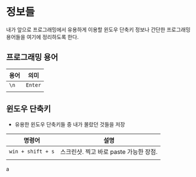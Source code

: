# 정보들

내가 앞으로 프로그래밍에서 유용하게 이용할 윈도우 단축키 정보나 간단한 프로그래밍 용어들을 여기에 정리하도록 한다.

## 프로그래밍 용어

| 용어 | 의미    |
| ---- | ------- |
| `\n` | `Enter` |
|      |         |



## 윈도우 단축키

- 유용한 윈도우 단축키들 중 내가 몰랐던 것들을 저장

| 명령어              | 설명                                   |
| ------------------- | -------------------------------------- |
| ` win + shift + s ` | 스크린샷. 찍고 바로 paste 가능한 장점. |
|                     |                                        |

a